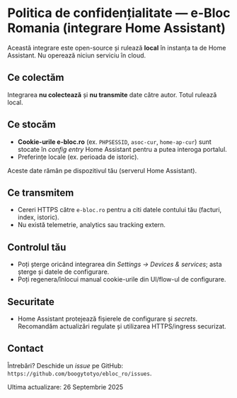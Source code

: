# Politica de confidențialitate — e-Bloc Romania (integrare Home Assistant)

Această integrare este open-source și rulează **local** în instanța ta de Home Assistant. Nu operează niciun serviciu în cloud.

## Ce colectăm
Integrarea **nu colectează** și **nu transmite** date către autor. Totul rulează local.

## Ce stocăm
- **Cookie-urile e-bloc.ro** (ex. `PHPSESSID`, `asoc-cur`, `home-ap-cur`) sunt stocate în *config entry* Home Assistant pentru a putea interoga portalul.
- Preferințe locale (ex. perioada de istoric).

Aceste date rămân pe dispozitivul tău (serverul Home Assistant).

## Ce transmitem
- Cereri HTTPS către `e-bloc.ro` pentru a citi datele contului tău (facturi, index, istoric).
- Nu există telemetrie, analytics sau tracking extern.

## Controlul tău
- Poți șterge oricând integrarea din *Settings → Devices & services*; asta șterge și datele de configurare.
- Poți regenera/înlocui manual cookie-urile din UI/flow-ul de configurare.

## Securitate
- Home Assistant protejează fișierele de configurare și *secrets*. Recomandăm actualizări regulate și utilizarea HTTPS/ingress securizat.

## Contact
Întrebări? Deschide un *issue* pe GitHub: `https://github.com/boogytotyo/ebloc_ro/issues`.

Ultima actualizare: 26 Septembrie 2025
